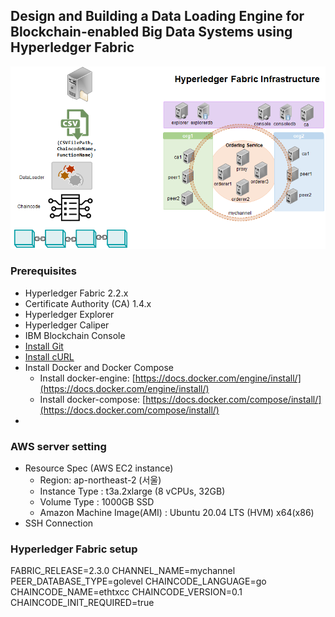 ## Design and Building a Data Loading Engine for Blockchain-enabled Big Data Systems using Hyperledger Fabric
![System_Model](https://github.com/mlecjm/data-loader/blob/main/resources/system_model.png)

### Prerequisites
- Hyperledger Fabric 2.2.x
- Certificate Authority (CA) 1.4.x
- Hyperledger Explorer
- Hyperledger Caliper
- IBM Blockchain Console
- [Install Git](https://git-scm.com/downloads)
- [Install cURL](https://curl.se/download.html)
- Install Docker and Docker Compose
   - Install docker-engine: [https://docs.docker.com/engine/install/](https://docs.docker.com/engine/install/)
   - Install docker-compose: [https://docs.docker.com/compose/install/](https://docs.docker.com/compose/install/)
-

### AWS server setting
- Resource Spec (AWS EC2 instance)
    - Region: ap-northeast-2 (서울)
    - Instance Type : t3a.2xlarge (8 vCPUs, 32GB)
    - Volume Type : 1000GB SSD
    - Amazon Machine Image(AMI) : Ubuntu 20.04 LTS (HVM) x64(x86)
- SSH Connection

### Hyperledger Fabric setup
FABRIC_RELEASE=2.3.0
CHANNEL_NAME=mychannel
PEER_DATABASE_TYPE=golevel
CHAINCODE_LANGUAGE=go
CHAINCODE_NAME=ethtxcc
CHAINCODE_VERSION=0.1
CHAINCODE_INIT_REQUIRED=true

